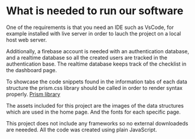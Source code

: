# What is needed to run our software

One of the requirements is that you need an IDE such as VsCode, for example
installed with live server in order to lauch the project on a local host web server.

Additionally, a firebase account is needed with an authentication database, and a realtime database
so all the created users are tracked in the authentication base. The realtime database keeps
track of the checklist in the dashboard page.

To showcase the code snippets found in the information tabs of each data structure the prism.css 
library should be called in order to render syntax properly. [Prism library](https://prismjs.com/)

The assets included for this project are the images of the data structures which are used in the home 
page. And the fonts for each specific page. 

This project does not include any frameworks so no external downloadeds are neeeded.
All the code was created using plain JavaScript. 
